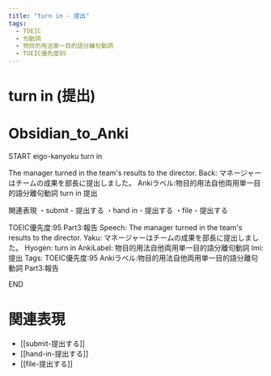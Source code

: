 ```yaml
---
title: "turn in - 提出"
tags:
  - TOEIC
  - 句動詞
  - 物目的用法単一目的語分離句動詞
  - TOEIC優先度95
---
```


# turn in (提出)

# Obsidian_to_Anki
START
eigo-kanyoku
turn in

The manager turned in the team's results to the director.
Back:
マネージャーはチームの成果を部長に提出しました。
Ankiラベル:物目的用法自他両用単一目的語分離句動詞
turn in
提出

関連表現
・submit - 提出する
・hand in - 提出する
・file - 提出する

TOEIC優先度:95
Part3:報告
Speech: The manager turned in the team's results to the director.
Yaku: マネージャーはチームの成果を部長に提出しました。
Hyogen: turn in
AnkiLabel: 物目的用法自他両用単一目的語分離句動詞
Imi: 提出
Tags: TOEIC優先度:95 Ankiラベル:物目的用法自他両用単一目的語分離句動詞 Part3:報告
<!--ID: 1752337547886-->
END

# 関連表現
- [[submit-提出する]]
- [[hand-in-提出する]]
- [[file-提出する]] 